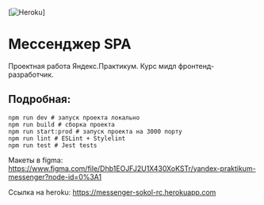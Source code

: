 [![Heroku](https://messenger-sokol-rc.herokuapp.com?app=messenger-sokol-rc)]

# Мессенджер SPA

Проектная работа Яндекс.Практикум. Курс мидл фронтенд-разработчик.

## Подробная:

```
npm run dev # запуск проекта локально
npm run build # сборка проекта
npm run start:prod # запуск проекта на 3000 порту
npm run lint # ESLint + Stylelint
npm run test # Jest tests
```

Макеты в figma: https://www.figma.com/file/Dhb1EOJFJ2U1X430XoKSTr/yandex-praktikum-messenger?node-id=0%3A1

Ссылка на heroku: https://messenger-sokol-rc.herokuapp.com

